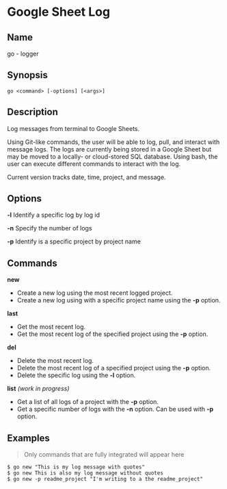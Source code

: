 # Google Sheet Log

## Name
go - logger

## Synopsis
```
go <command> [-options] [<args>]
```
## Description
Log messages from terminal to Google Sheets.

Using Git-like commands, the user will be able to log, pull, and interact with message logs. The logs are currently being stored in a Google Sheet but may be moved to a locally- or cloud-stored SQL database. Using bash, the user can execute different commands to interact with the log.

Current version tracks date, time, project, and message.

## Options

**-l**
Identify a specific log by log id

**-n**
Specify the number of logs

**\-p**
Identify is a specific project by project name





## Commands
**new**
- Create a new log using the most recent logged project.
- Create a new log using with a specific project name using the **-p** option.

**last**
- Get the most recent log.
- Get the most recent log of the specified project using the **-p** option.

**del**
- Delete the most recent log.
- Delete the most recent log of a specified project using the **-p** option.
- Delete the specific log using the **-l** option.

**list** *(work in progress)*
- Get a list of all logs of a project with the **-p** option.
- Get a specific number of logs with the **-n** option. Can be used with **-p** option.


## Examples
> Only commands that are fully integrated will appear here
```
$ go new "This is my log message with quotes"
$ go new This is also my log message without quotes
$ go new -p readme_project "I'm writing to a the readme_project"
```
